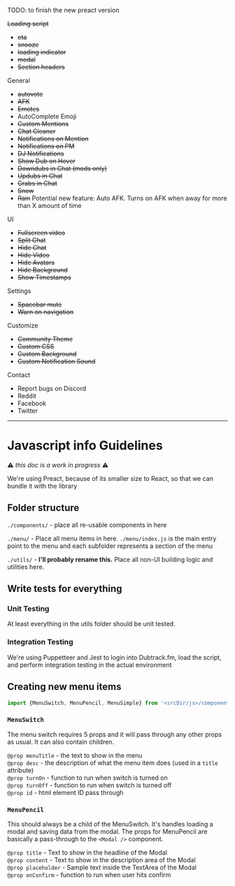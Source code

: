 TODO: to finish the new preact version

~~Loading script~~    
- ~~eta~~
- ~~snooze~~
- ~~loading indicator~~
- ~~modal~~
- ~~Section headers~~

General    
- ~~autovote~~
- ~~AFK~~
- ~~Emotes~~
- AutoComplete Emoji
- ~~Custom Mentions~~
- ~~Chat Cleaner~~
- ~~Notifications on Mention~~
- ~~Notifications on PM~~
- ~~DJ Notifications~~
- ~~Show Dub on Hover~~
- ~~Downdubs in Chat (mods only)~~
- ~~Updubs in Chat~~
- ~~Grabs in Chat~~
- ~~Snow~~
- ~~Rain~~
Potential new feature:  Auto AFK.  Turns on AFK when away for more than X amount of time

UI    
- ~~Fullscreen video~~
- ~~Split Chat~~
- ~~Hide Chat~~
- ~~Hide Video~~
- ~~Hide Avatars~~
- ~~Hide Background~~
- ~~Show Timestamps~~

Settings    
- ~~Spacebar mute~~
- ~~Warn on navigation~~

Customize    
- ~~Community Theme~~
- ~~Custom CSS~~
- ~~Custom Background~~
- ~~Custom Notification Sound~~

Contact    
- Report bugs on Discord
- Reddit
- Facebook
- Twitter



-----

# Javascript info Guidelines
:warning: *this doc is a work in progress* :warning:

We're using Preact, because of its smaller size to React, so that we can bundle it with the library

## Folder structure

`./components/` - place all re-usable components in here

`./menu/` - Place all menu items in here. `./menu/index.js` is the main entry point to the menu and each subfolder represents a section of the menu

`./utils/` - **I'll probably rename this.** Place all non-UI building logic and utilities here. 

## Write tests for everything

### Unit Testing
At least everything in the utils folder should be unit tested. 

### Integration Testing
We're using Puppetteer and Jest to login into Dubtrack.fm, load the script, and perform integration testing in the actual environment

## Creating new menu items

```javascript
import {MenuSwitch, MenuPencil, MenuSimple} from '<srcDir/js>/components/menuItems.js';
```

### `MenuSwitch`
The menu switch requires 5 props and it will pass through any other props as usual. It can also contain children.

`@prop menuTitle` - the text to show in the menu    
`@prop desc` - the description of what the menu item does (used in a `title` attribute)    
`@prop turnOn` - function to run when switch is turned on    
`@prop turnOff` - function to run when switch is turned off    
`@prop id` - html element ID pass through

### `MenuPencil`
This should always be a child of the MenuSwitch. It's handles loading a modal and saving data from the modal. The props for MenuPencil are basically a pass-through to the `<Modal />` component.

`@prop title` - Text to show in the headline of the Modal    
`@prop content` - Text to show in the description area of the Modal    
`@prop placeholder` - Sample text inside the TextArea of the Modal    
`@prop onConfirm` - function to run when user hits confirm


